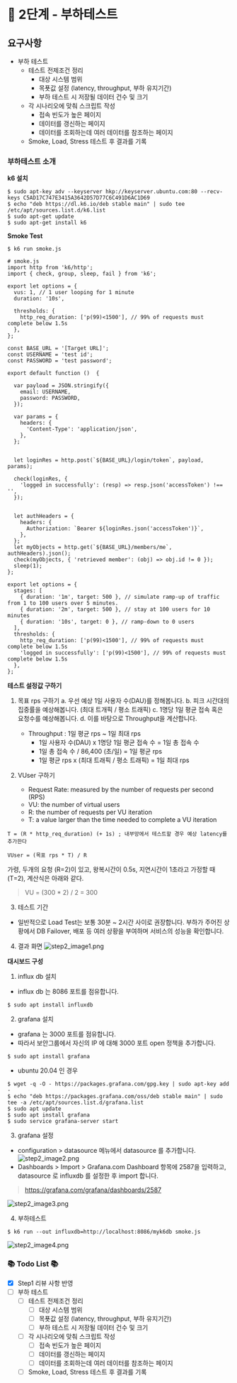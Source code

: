 # 🚀 2단계 - 부하테스트
## 요구사항
- 부하 테스트
  - 테스트 전제조건 정리
    - 대상 시스템 범위
    - 목푯값 설정 (latency, throughput, 부하 유지기간)
    - 부하 테스트 시 저장될 데이터 건수 및 크기
  - 각 시나리오에 맞춰 스크립트 작성
    - 접속 빈도가 높은 페이지
    - 데이터를 갱신하는 페이지
    - 데이터를 조회하는데 여러 데이터를 참조하는 페이지
  - Smoke, Load, Stress 테스트 후 결과를 기록

### 부하테스트 소개
**k6 설치**
```shell
$ sudo apt-key adv --keyserver hkp://keyserver.ubuntu.com:80 --recv-keys C5AD17C747E3415A3642D57D77C6C491D6AC1D69
$ echo "deb https://dl.k6.io/deb stable main" | sudo tee /etc/apt/sources.list.d/k6.list
$ sudo apt-get update
$ sudo apt-get install k6
```

**Smoke Test**
```shell
$ k6 run smoke.js
```
```shell
# smoke.js
import http from 'k6/http';
import { check, group, sleep, fail } from 'k6';

export let options = {
  vus: 1, // 1 user looping for 1 minute
  duration: '10s',

  thresholds: {
    http_req_duration: ['p(99)<1500'], // 99% of requests must complete below 1.5s
  },
};

const BASE_URL = '[Target URL]';
const USERNAME = 'test id';
const PASSWORD = 'test password';

export default function ()  {

  var payload = JSON.stringify({
    email: USERNAME,
    password: PASSWORD,
  });

  var params = {
    headers: {
      'Content-Type': 'application/json',
    },
  };


  let loginRes = http.post(`${BASE_URL}/login/token`, payload, params);

  check(loginRes, {
    'logged in successfully': (resp) => resp.json('accessToken') !== '',
  });


  let authHeaders = {
    headers: {
      Authorization: `Bearer ${loginRes.json('accessToken')}`,
    },
  };
  let myObjects = http.get(`${BASE_URL}/members/me`, authHeaders).json();
  check(myObjects, { 'retrieved member': (obj) => obj.id != 0 });
  sleep(1);
};
```
```shell
export let options = {
  stages: [
    { duration: '1m', target: 500 }, // simulate ramp-up of traffic from 1 to 100 users over 5 minutes.
    { duration: '2m', target: 500 }, // stay at 100 users for 10 minutes
    { duration: '10s', target: 0 }, // ramp-down to 0 users
  ],
  thresholds: {
    http_req_duration: ['p(99)<1500'], // 99% of requests must complete below 1.5s
    'logged in successfully': ['p(99)<1500'], // 99% of requests must complete below 1.5s
  },
};
```

**테스트 설정값 구하기**
1. 목표 rps 구하기
   a. 우선 예상 1일 사용자 수(DAU)를 정해봅니다.
   b. 피크 시간대의 집중률을 예상해봅니다. (최대 트개픽 / 평소 트래픽)
   c. 1명당 1일 평균 접속 혹은 요청수를 예상해봅니다.
   d. 이를 바탕으로 Throughput을 계산합니다.
   - Throughput : 1일 평균 rps ~ 1일 최대 rps
     - 1일 사용자 수(DAU) x 1명당 1일 평균 접속 수 = 1일 총 접속 수
     - 1일 총 접속 수 / 86,400 (초/일) = 1일 평균 rps
     - 1일 평균 rps x (최대 트래픽 / 평소 트래픽) = 1일 최대 rps

2. VUser 구하기
   - Request Rate: measured by the number of requests per second (RPS)
   - VU: the number of virtual users
   - R: the number of requests per VU iteration
   - T: a value larger than the time needed to complete a VU iteration
```shell
T = (R * http_req_duration) (+ 1s) ; 내부망에서 테스트할 경우 예상 latency를 추가한다

VUser = (목표 rps * T) / R
```
가령, 두개의 요청 (R=2)이 있고, 왕복시간이 0.5s, 지연시간이 1초라고 가정할 때 (T=2), 계산식은 아래와 같다.
> VU = (300 * 2) / 2 = 300

3. 테스트 기간
  - 일반적으로 Load Test는 보통 30분 ~ 2시간 사이로 권장합니다. 부하가 주어진 상황에서 DB Failover, 배포 등 여러 상황을 부여하며 서비스의 성능을 확인합니다.

4. 결과 화면
![step2_image1.png](images/step2_image1.png)

**대시보드 구성**
1. influx db 설치
  - influx db 는 8086 포트를 점유합니다.
```shell
$ sudo apt install influxdb
```

2. grafana 설치
  - grafana 는 3000 포트를 점유합니다.
  - 따라서 보안그룹에서 자신의 IP 에 대해 3000 포트 open 정책을 추가합니다.
```shell
$ sudo apt install grafana
```
  - ubuntu 20.04 인 경우
```shell
$ wget -q -O - https://packages.grafana.com/gpg.key | sudo apt-key add -
$ echo "deb https://packages.grafana.com/oss/deb stable main" | sudo tee -a /etc/apt/sources.list.d/grafana.list
$ sudo apt update
$ sudo apt install grafana
$ sudo service grafana-server start
```

3. grafana 설정
  - configuration > datasource 메뉴에서 datasource 를 추가합니다.
![step2_image2.png](images/step2_image2.png)
  - Dashboards > Import > Grafana.com Dashboard 항목에 2587을 입력하고, datasource 로 influxdb 를 설정한 후 import 합니다.
> https://grafana.com/grafana/dashboards/2587

![step2_image3.png](images/step2_image3.png)

4. 부하테스트
```shell
$ k6 run --out influxdb=http://localhost:8086/myk6db smoke.js
```

![step2_image4.png](images/step2_image4.png)

### 📚 Todo List 📚
- [x] Step1 리뷰 사항 반영
- [ ] 부하 테스트
  - [ ] 테스트 전제조건 정리
    - [ ] 대상 시스템 범위
    - [ ] 목푯값 설정 (latency, throughput, 부하 유지기간)
    - [ ] 부하 테스트 시 저장될 데이터 건수 및 크기
  - [ ] 각 시나리오에 맞춰 스크립트 작성
    - [ ] 접속 빈도가 높은 페이지
    - [ ] 데이터를 갱신하는 페이지
    - [ ] 데이터를 조회하는데 여러 데이터를 참조하는 페이지
  - [ ] Smoke, Load, Stress 테스트 후 결과를 기록
